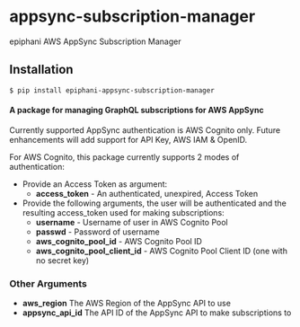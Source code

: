 # appsync-subscription-manager
epiphani AWS AppSync Subscription Manager

## Installation
```
$ pip install epiphani-appsync-subscription-manager
```

#### A package for managing GraphQL subscriptions for AWS AppSync

Currently supported AppSync authentication is AWS Cognito only.  Future enhancements will add support for
API Key, AWS IAM & OpenID.

For AWS Cognito, this package currently supports 2 modes of authentication:
- Provide an Access Token as argument:
  - **access_token** - An authenticated, unexpired, Access Token
- Provide the following arguments, the user will be authenticated and the resulting access_token used for making subscriptions:
  - **username** - Username of user in AWS Cognito Pool
  - **passwd** - Password of username
  - **aws_cognito_pool_id** - AWS Cognito Pool ID
  - **aws_cognito_pool_client_id** - AWS Cognito Pool Client ID (one with no secret key)

### Other Arguments
- **aws_region** The AWS Region of the AppSync API to use
- **appsync_api_id** The API ID of the AppSync API to make subscriptions to
